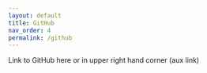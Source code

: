 ```yaml
---
layout: default
title: GitHub
nav_order: 4
permalink: /github
---
```


Link to GitHub here or in upper right hand corner (aux link)
